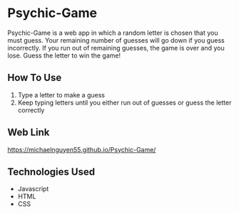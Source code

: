 # Psychic-Game
Psychic-Game is a web app in which a random letter is chosen that you must guess. Your remaining number of guesses will go down if you guess incorrectly. If you run out of remaining guesses, the game is over and you lose. Guess the letter to win the game!

## How To Use
1. Type a letter to make a guess
2. Keep typing letters until you either run out of guesses or guess the letter correctly

## Web Link 
https://michaelnguyen55.github.io/Psychic-Game/

## Technologies Used
* Javascript
* HTML
* CSS